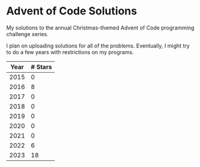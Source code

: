 # Advent of Code Solutions
My solutions to the annual Christmas-themed Advent of Code programming challenge series.

I plan on uploading solutions for all of the problems. Eventually, I might try to do a few years with restrictions on my programs.

|Year|# Stars|
|----|-------|
|2015|0      |
|2016|8      |
|2017|0      |
|2018|0      |
|2019|0      |
|2020|0      |
|2021|0      |
|2022|6      |
|2023|18     |
